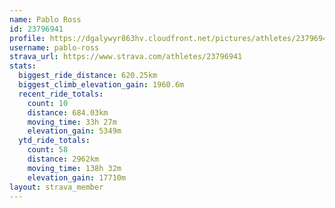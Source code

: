 ```yaml
---
name: Pablo Ross
id: 23796941
profile: https://dgalywyr863hv.cloudfront.net/pictures/athletes/23796941/14615399/1/large.jpg
username: pablo-ross
strava_url: https://www.strava.com/athletes/23796941
stats:
  biggest_ride_distance: 620.25km
  biggest_climb_elevation_gain: 1960.6m
  recent_ride_totals:
    count: 10
    distance: 684.03km
    moving_time: 33h 27m
    elevation_gain: 5349m
  ytd_ride_totals:
    count: 58
    distance: 2962km
    moving_time: 138h 32m
    elevation_gain: 17710m
layout: strava_member
--- 
```

